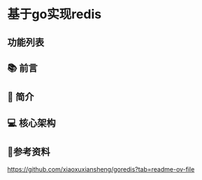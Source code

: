 # 基于go实现redis

## 功能列表

## 📚 前言

## 📖 简介

## 💻 核心架构

## 📖参考资料

https://github.com/xiaoxuxiansheng/goredis?tab=readme-ov-file